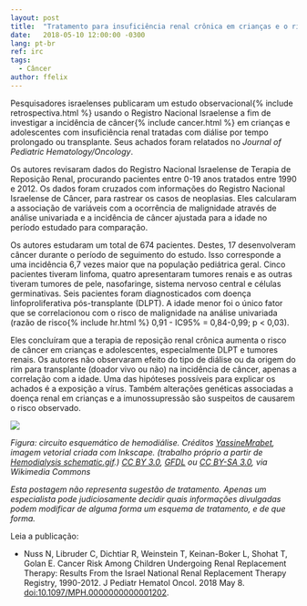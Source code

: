 ```yaml
---
layout: post
title:  "Tratamento para insuficiência renal crônica em crianças e o risco de câncer"
date:   2018-05-10 12:00:00 -0300
lang: pt-br
ref: irc
tags:
  - Câncer
author: ffelix
---
```

Pesquisadores israelenses publicaram um estudo observacional{% include retrospectiva.html %} usando o Registro Nacional Israelense a fim de investigar a incidência de câncer{% include cancer.html %} em crianças e adolescentes com insuficiência renal tratadas com diálise por tempo prolongado ou transplante. Seus achados foram relatados no _Journal of Pediatric Hematology/Oncology_.
<!--more-->

Os autores revisaram dados do Registro Nacional Israelense de Terapia de Reposição Renal, procurando pacientes entre 0-19 anos tratados entre 1990 e 2012. Os dados foram cruzados com informações do Registro Nacional Israelense de Câncer, para rastrear os casos de neoplasias. Eles calcularam a associação de variáveis com a ocorrência de malignidade através de análise univariada e a incidência de câncer ajustada para a idade no período estudado para comparação.

Os autores estudaram um total de 674 pacientes. Destes, 17 desenvolveram câncer durante o período de seguimento do estudo. Isso corresponde a uma incidência 6,7 vezes maior que na população pediátrica geral. Cinco pacientes tiveram linfoma, quatro apresentaram tumores renais e as outras tiveram tumores de pele, nasofaringe, sistema nervoso central e células germinativas. Seis pacientes foram diagnosticados com doença linfoproliferativa pós-transplante (DLPT). A idade menor foi o único fator que se correlacionou com o risco de malignidade na análise univariada (razão de risco{% include hr.html %} 0,91 - IC95% = 0,84-0,99; p < 0,03).

Eles concluíram que a terapia de reposição renal crônica aumenta o risco de câncer em crianças e adolescentes, especialmente DLPT e tumores renais. Os autores não observaram efeito do tipo de diálise ou da origem do rim para transplante (doador vivo ou não) na incidência de câncer, apenas a correlação com a idade. Uma das hipóteses possíveis para explicar os achados é a exposição a vírus. Também alterações genéticas associadas a doença renal em crianças e a imunossupressão são suspeitos de causarem o risco observado.

![](https://upload.wikimedia.org/wikipedia/commons/9/93/Hemodialysis-en.svg)

_Figura: circuito esquemático de hemodiálise. Créditos [YassineMrabet](https://commons.wikimedia.org/wiki/User:YassineMrabet), imagem vetorial criada com Inkscape. (trabalho próprio a partir de [Hemodialysis schematic.gif](https://commons.wikimedia.org/wiki/File:Hemodialysis_schematic.gif).) [CC BY 3.0](https://creativecommons.org/licenses/by/3.0), [GFDL](https://www.gnu.org/copyleft/fdl.html) ou [CC BY-SA 3.0](https://creativecommons.org/licenses/by-sa/3.0), via Wikimedia Commons_

_Esta postagem não representa sugestão de tratamento. Apenas um especialista pode judiciosamente decidir quais informações divulgadas podem modificar de alguma forma um esquema de tratamento, e de que forma._

Leia a publicação:
- Nuss N, Libruder C, Dichtiar R, Weinstein T, Keinan-Boker L, Shohat T, Golan E. Cancer Risk Among Children Undergoing Renal Replacement Therapy: Results From the Israel National Renal Replacement Therapy Registry, 1990-2012. J Pediatr Hematol Oncol. 2018 May 8. [doi:10.1097/MPH.0000000000001202](https://doi.org/10.1097/MPH.0000000000001202).

